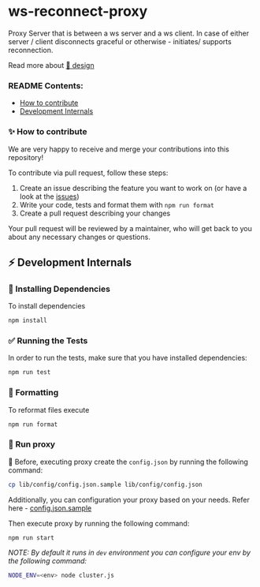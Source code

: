 # ws-reconnect-proxy

Proxy Server that is between a ws server and a ws client. In case of either server / client disconnects graceful or otherwise - initiates/ supports reconnection.

Read more about [📝 design](docs/design.md)

### README Contents:

- [How to contribute](#how-to-contribute)
- [Development Internals](#development-internals)

### ✨ How to contribute
We are very happy to receive and merge your contributions into this repository!

To contribute via pull request, follow these steps:

1. Create an issue describing the feature you want to work on (or
   have a look at the [issues](https://github.com/browserstack/ws-reconnect-proxy/issues))
2. Write your code, tests and format them with ``npm run format``
3. Create a pull request describing your changes


Your pull request will be reviewed by a maintainer, who will get
back to you about any necessary changes or questions.

## ⚡️ Development Internals

### 🔨 Installing Dependencies

To install dependencies

```bash
npm install
```

### ✅ Running the Tests

In order to run the tests, make sure that you have installed dependencies:

```bash
npm run test
```

### 🎨 Formatting

To reformat files execute

```bash
npm run format
```

### 🚀 Run proxy

🔧 Before, executing proxy create the `config.json` by running the following command: 
```bash
cp lib/config/config.json.sample lib/config/config.json
```

Additionally, you can configuration your proxy based on your needs. Refer here - [config.json.sample](lib/config/config.json.sample)

Then execute proxy by running the following command:

```bash
npm run start
```

*NOTE: By default it runs in `dev` environment you can configure your env by the following command:*
```bash
NODE_ENV=<env> node cluster.js
``` 
